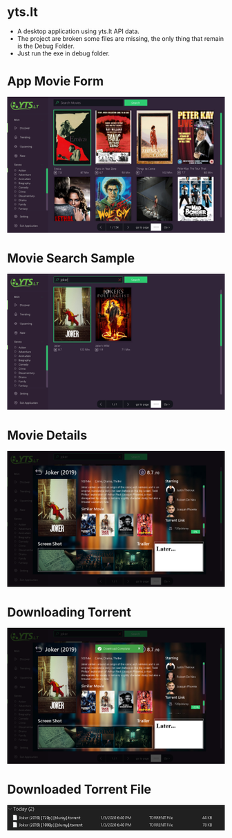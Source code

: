 # yts.lt
- A desktop application using yts.lt API data.
- The project are broken some files are missing, the only thing that remain is the Debug Folder. 
- Just run the exe in debug folder.

# App Movie Form
![Image of Application](https://github.com/Keumjoh/yts.lt/blob/master/Sample/1.PNG)

# Movie Search Sample
![Image of Application](https://github.com/Keumjoh/yts.lt/blob/master/Sample/2.PNG)

# Movie Details
![Image of Application](https://github.com/Keumjoh/yts.lt/blob/master/Sample/3.PNG)

# Downloading Torrent
![Image of Application](https://github.com/Keumjoh/yts.lt/blob/master/Sample/4.PNG)

# Downloaded Torrent File
![Image of Application](https://github.com/Keumjoh/yts.lt/blob/master/Sample/5.PNG)
